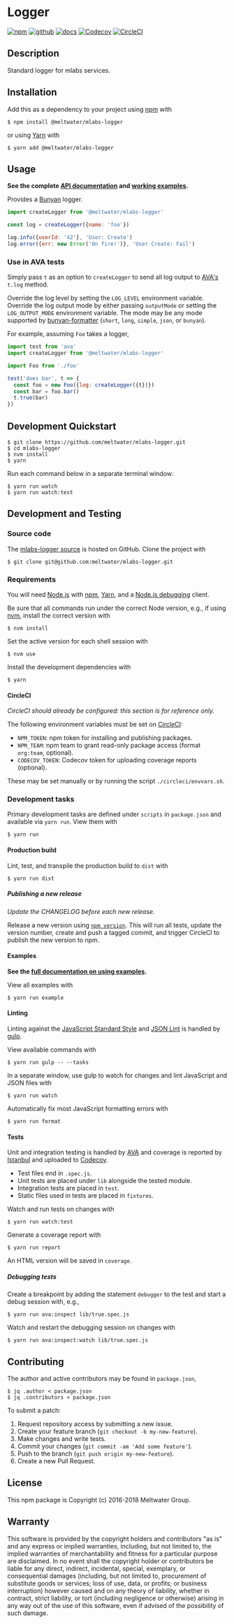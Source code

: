 # Logger

[![npm](https://img.shields.io/badge/npm-%40meltwater%2Fmlabs--logger-blue.svg)](https://www.npmjs.com/package/@meltwater/mlabs-logger)
[![github](https://img.shields.io/badge/github-repo-blue.svg)](https://github.com/meltwater/mlabs-logger)
[![docs](https://img.shields.io/badge/docs-master-green.svg)](https://github.com/meltwater/mlabs-logger/tree/master/docs)
[![Codecov](https://img.shields.io/codecov/c/token/uaIHWRZjoy/github/meltwater/mlabs-logger.svg)](https://codecov.io/gh/meltwater/mlabs-logger)
[![CircleCI](https://circleci.com/gh/meltwater/mlabs-logger.svg?style=shield&circle-token=0ac4375f1f90876828f0b0dbd283d366c8aa38af)](https://circleci.com/gh/meltwater/mlabs-logger)

## Description

Standard logger for mlabs services.

## Installation

Add this as a dependency to your project using [npm] with

```
$ npm install @meltwater/mlabs-logger
```

or using [Yarn] with

```
$ yarn add @meltwater/mlabs-logger
```

[npm]: https://www.npmjs.com/
[Yarn]: https://yarnpkg.com/

## Usage

**See the complete [API documentation](./docs) and [working examples](./examples).**

Provides a [Bunyan] logger.

```js
import createLogger from '@meltwater/mlabs-logger'

const log = createLogger({name: 'foo'})

log.info({userId: '42'}, 'User: Create')
log.error({err: new Error('On fire!')}, 'User Create: Fail')
```

### Use in AVA tests

Simply pass `t` as an option to `createLogger`
to send all log output to [AVA's][AVA] `t.log` method.

Override the log level by setting the `LOG_LEVEL` environment variable.
Override the log output mode by either passing `outputMode`
or setting the `LOG_OUTPUT_MODE` environment variable.
The mode may be any mode supported by [bunyan-formatter]
(`short`, `long`, `simple`, `json`, or `bunyan`).

For example, assuming `Foo` takes a logger,

```js
import test from 'ava'
import createLogger from '@meltwater/mlabs-logger'

import Foo from './foo'

test('does bar', t => {
  const foo = new Foo({log: createLogger({t})})
  const bar = foo.bar()
  t.true(bar)
})
```

[Bunyan]: https://github.com/trentm/node-bunyan
[bunyan-formatter]: https://www.npmjs.com/package/bunyan-formatter

## Development Quickstart

```
$ git clone https://github.com/meltwater/mlabs-logger.git
$ cd mlabs-logger
$ nvm install
$ yarn
```

Run each command below in a separate terminal window:

```
$ yarn run watch
$ yarn run watch:test
```

## Development and Testing

### Source code

The [mlabs-logger source] is hosted on GitHub.
Clone the project with

```
$ git clone git@github.com:meltwater/mlabs-logger.git
```

[mlabs-logger source]: https://github.com/meltwater/mlabs-logger

### Requirements

You will need [Node.js] with [npm], [Yarn],
and a [Node.js debugging] client.

Be sure that all commands run under the correct Node version, e.g.,
if using [nvm], install the correct version with

```
$ nvm install
```

Set the active version for each shell session with

```
$ nvm use
```

Install the development dependencies with

```
$ yarn
```

[Node.js]: https://nodejs.org/
[Node.js debugging]: https://nodejs.org/en/docs/guides/debugging-getting-started/
[npm]: https://www.npmjs.com/
[nvm]: https://github.com/creationix/nvm

#### CircleCI

_CircleCI should already be configured: this section is for reference only._

The following environment variables must be set on [CircleCI]:

- `NPM_TOKEN`: npm token for installing and publishing packages.
- `NPM_TEAM`: npm team to grant read-only package access
  (format `org:team`, optional).
- `CODECOV_TOKEN`: Codecov token for uploading coverage reports (optional).

These may be set manually or by running the script `./circleci/envvars.sh`.

[CircleCI]: https://circleci.com/

### Development tasks

Primary development tasks are defined under `scripts` in `package.json`
and available via `yarn run`.
View them with

```
$ yarn run
```

#### Production build

Lint, test, and transpile the production build to `dist` with

```
$ yarn run dist
```

##### Publishing a new release

_Update the CHANGELOG before each new release._

Release a new version using [`npm version`][npm version].
This will run all tests, update the version number,
create and push a tagged commit,
and trigger CircleCI to publish the new version to npm.

[npm version]: https://docs.npmjs.com/cli/version

#### Examples

**See the [full documentation on using examples](./examples).**

View all examples with

```
$ yarn run example
```

#### Linting

Linting against the [JavaScript Standard Style] and [JSON Lint]
is handled by [gulp].

View available commands with

```
$ yarn run gulp -- --tasks
```

In a separate window, use gulp to watch for changes
and lint JavaScript and JSON files with

```
$ yarn run watch
```

Automatically fix most JavaScript formatting errors with

```
$ yarn run format
```

[gulp]: http://gulpjs.com/
[JavaScript Standard Style]: http://standardjs.com/
[JSON Lint]: https://github.com/zaach/jsonlint

#### Tests

Unit and integration testing is handled by [AVA]
and coverage is reported by [Istanbul] and uploaded to [Codecov].

- Test files end in `.spec.js`.
- Unit tests are placed under `lib` alongside the tested module.
- Integration tests are placed in `test`.
- Static files used in tests are placed in `fixtures`.

Watch and run tests on changes with

```
$ yarn run watch:test
```

Generate a coverage report with

```
$ yarn run report
```

An HTML version will be saved in `coverage`.

##### Debugging tests

Create a breakpoint by adding the statement `debugger` to the test
and start a debug session with, e.g.,

```
$ yarn run ava:inspect lib/true.spec.js
```

Watch and restart the debugging session on changes with

```
$ yarn run ava:inspect:watch lib/true.spec.js
```

[AVA]: https://github.com/avajs/ava
[Codecov]: https://codecov.io/
[Istanbul]: https://istanbul.js.org/

## Contributing

The author and active contributors may be found in `package.json`,

```
$ jq .author < package.json
$ jq .contributors < package.json
```

To submit a patch:

1. Request repository access by submitting a new issue.
2. Create your feature branch (`git checkout -b my-new-feature`).
3. Make changes and write tests.
4. Commit your changes (`git commit -am 'Add some feature'`).
5. Push to the branch (`git push origin my-new-feature`).
6. Create a new Pull Request.

## License

This npm package is Copyright (c) 2016-2018 Meltwater Group.

## Warranty

This software is provided by the copyright holders and contributors "as is" and
any express or implied warranties, including, but not limited to, the implied
warranties of merchantability and fitness for a particular purpose are
disclaimed. In no event shall the copyright holder or contributors be liable for
any direct, indirect, incidental, special, exemplary, or consequential damages
(including, but not limited to, procurement of substitute goods or services;
loss of use, data, or profits; or business interruption) however caused and on
any theory of liability, whether in contract, strict liability, or tort
(including negligence or otherwise) arising in any way out of the use of this
software, even if advised of the possibility of such damage.
